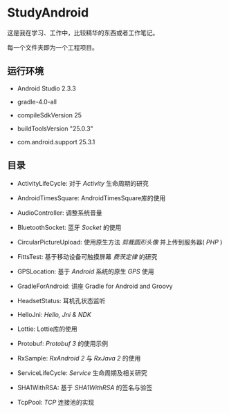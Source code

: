 # StudyAndroid

这是我在学习、工作中，比较精华的东西或者工作笔记。

每一个文件夹即为一个工程项目。

## 运行环境

* Android Studio 2.3.3

* gradle-4.0-all

* compileSdkVersion 25

* buildToolsVersion "25.0.3"

* com.android.support 25.3.1

## 目录

* ActivityLifeCycle: 对于 *Activity* 生命周期的研究

* AndroidTimesSquare: AndroidTimesSquare库的使用

* AudioController: 调整系统音量

* BluetoothSocket: 蓝牙 *Socket* 的使用

* CircularPictureUpload: 使用原生方法 *剪裁圆形头像* 并上传到服务器( *PHP* )

* FittsTest: 基于移动设备可触摸屏幕 *费茨定律* 的研究

* GPSLocation: 基于 *Android* 系统的原生 *GPS* 使用

* GradleForAndroid: 讲座 Gradle for Android and Groovy

* HeadsetStatus: 耳机孔状态监听

* HelloJni: *Hello, Jni & NDK*

* Lottie: Lottie库的使用

* Protobuf: *Protobuf 3* 的使用示例

* RxSample: *RxAndroid 2* 与 *RxJava 2* 的使用

* ServiceLifeCycle: *Service* 生命周期及相关研究

* SHA1WithRSA: 基于 *SHA1WithRSA* 的签名与验签

* TcpPool: *TCP* 连接池的实现
